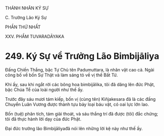 THÁNH NHÂN KÝ SỰ

C. Trưởng Lão Ký Sự

PHẦN THỨ NHẤT

XXV. PHẨM TUVARADĀYAKA

# 249. Ký Sự về Trưởng Lão Bimbijāliya

Đấng Chiến Thắng, bậc Tự Chủ tên Padumuttara, là nhân vật cao cả. Ngài công bố về bốn Sự Thật và làm sáng tỏ về vị thế Bất Tử.

Khi ấy, sau khi ngắt rời các bông hoa bimbijālika, tôi đã dâng lên đức Phật, bậc Chúa Tể của loài người như thế ấy.

Trước đây sáu mươi tám kiếp, bốn vị (cùng tên) Kiñjakesara đã là các đấng Chuyển Luân Vương được thành tựu bảy loại báu vật, có oai lực lớn lao.

Bốn (tuệ) phân tích, tám giải thoát, và sáu thắng trí đã được (tôi) đắc chứng; tôi đã thực hành lời dạy của đức Phật.

Đại đức trưởng lão Bimbijāliyađã nói lên những lời kệ này như thế ấy.
